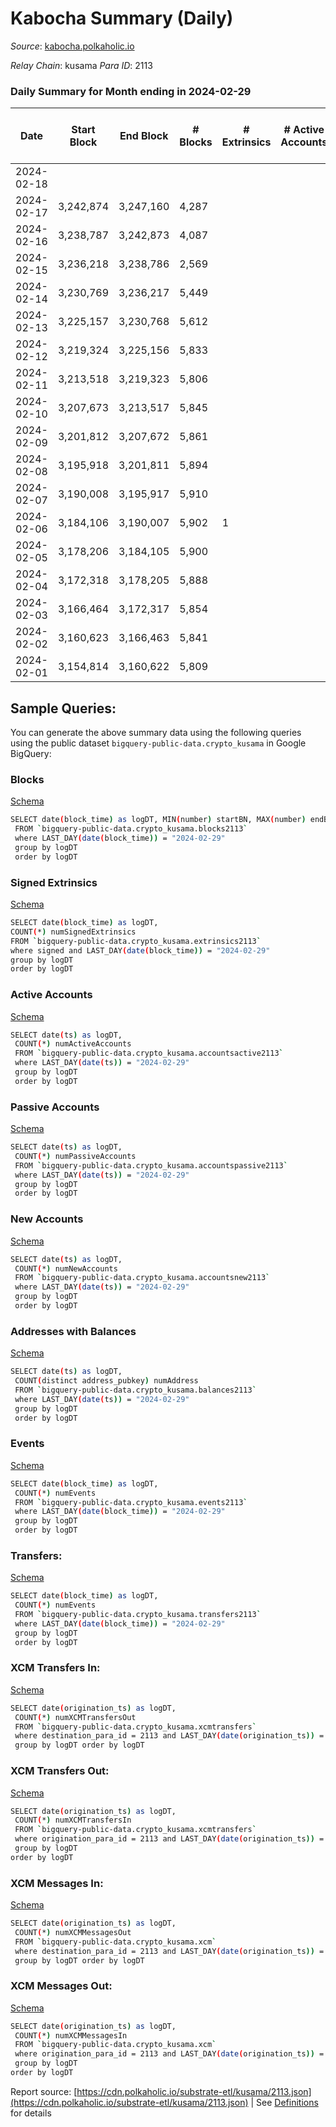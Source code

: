 # Kabocha Summary (Daily)

_Source_: [kabocha.polkaholic.io](https://kabocha.polkaholic.io)

*Relay Chain*: kusama
*Para ID*: 2113



### Daily Summary for Month ending in 2024-02-29


| Date    | Start Block | End Block | # Blocks | # Extrinsics | # Active Accounts | # Passive Accounts | # New Accounts | # Addresses | # Events  | # Transfers ($USD) | # XCM Transfers In ($USD) | # XCM Transfers Out ($USD) | # XCM In | # XCM Out | Issues |
|---------|-------------|-----------|----------|--------------|-------------------|--------------------|----------------|-------------|-----------|--------------------|---------------------------|----------------------------|----------|-----------|--------|
| 2024-02-18 |  |  |  |  |  |  |  |  |  |   |   |   |  |  |  |
| 2024-02-17 | 3,242,874 | 3,247,160 | 4,287 |  |  |  |  | 13,222 | 8,588 |   |   |   |  |  |  |
| 2024-02-16 | 3,238,787 | 3,242,873 | 4,087 |  |  |  |  | 13,222 | 8,191 |   |   |   |  |  |  |
| 2024-02-15 | 3,236,218 | 3,238,786 | 2,569 |  |  |  |  | 13,222 | 5,146 |   |   |   |  |  |  |
| 2024-02-14 | 3,230,769 | 3,236,217 | 5,449 |  |  |  |  | 13,222 | 10,916 |   |   |   |  |  |  |
| 2024-02-13 | 3,225,157 | 3,230,768 | 5,612 |  |  |  |  | 13,222 | 11,243 |   |   |   |  |  |  |
| 2024-02-12 | 3,219,324 | 3,225,156 | 5,833 |  |  |  |  | 13,222 | 11,685 |   |   |   |  |  |  |
| 2024-02-11 | 3,213,518 | 3,219,323 | 5,806 |  |  |  |  | 13,222 | 11,632 |   |   |   |  |  |  |
| 2024-02-10 | 3,207,673 | 3,213,517 | 5,845 |  |  |  |  | 13,222 | 11,709 |   |   |   |  |  |  |
| 2024-02-09 | 3,201,812 | 3,207,672 | 5,861 |  |  |  |  | 13,222 | 11,742 |   |   |   |  |  |  |
| 2024-02-08 | 3,195,918 | 3,201,811 | 5,894 |  |  |  |  | 13,222 | 11,810 |   |   |   |  |  |  |
| 2024-02-07 | 3,190,008 | 3,195,917 | 5,910 |  |  |  |  | 13,222 | 11,840 |   |   |   |  |  |  |
| 2024-02-06 | 3,184,106 | 3,190,007 | 5,902 | 1 |  |  |  | 13,222 | 11,830 | 1  |   |   |  |  |  |
| 2024-02-05 | 3,178,206 | 3,184,105 | 5,900 |  |  |  |  | 13,221 | 11,819 |   |   |   |  |  |  |
| 2024-02-04 | 3,172,318 | 3,178,205 | 5,888 |  |  |  |  | 13,221 | 11,796 |   |   |   |  |  |  |
| 2024-02-03 | 3,166,464 | 3,172,317 | 5,854 |  |  |  |  | 13,221 | 11,728 |   |   |   |  |  |  |
| 2024-02-02 | 3,160,623 | 3,166,463 | 5,841 |  |  |  |  | 13,221 | 11,701 |   |   |   |  |  |  |
| 2024-02-01 | 3,154,814 | 3,160,622 | 5,809 |  |  |  |  | 13,221 | 11,637 |   |   |   |  |  |  |

## Sample Queries:
You can generate the above summary data using the following queries using the public dataset `bigquery-public-data.crypto_kusama` in Google BigQuery:


### Blocks 

[Schema](https://github.com/colorfulnotion/substrate-etl/blob/main/schema/blocks.json)

```bash
SELECT date(block_time) as logDT, MIN(number) startBN, MAX(number) endBN, COUNT(*) numBlocks 
 FROM `bigquery-public-data.crypto_kusama.blocks2113`  
 where LAST_DAY(date(block_time)) = "2024-02-29" 
 group by logDT 
 order by logDT
```

### Signed Extrinsics 

[Schema](https://github.com/colorfulnotion/substrate-etl/blob/main/schema/extrinsics.json)

```bash
SELECT date(block_time) as logDT, 
COUNT(*) numSignedExtrinsics 
FROM `bigquery-public-data.crypto_kusama.extrinsics2113`  
where signed and LAST_DAY(date(block_time)) = "2024-02-29" 
group by logDT 
order by logDT
```

### Active Accounts 

[Schema](https://github.com/colorfulnotion/substrate-etl/blob/main/schema/accountsactive.json)

```bash
SELECT date(ts) as logDT, 
 COUNT(*) numActiveAccounts 
 FROM `bigquery-public-data.crypto_kusama.accountsactive2113` 
 where LAST_DAY(date(ts)) = "2024-02-29" 
 group by logDT 
 order by logDT
```

### Passive Accounts 

[Schema](https://github.com/colorfulnotion/substrate-etl/blob/main/schema/accountspassive.json)

```bash
SELECT date(ts) as logDT, 
 COUNT(*) numPassiveAccounts 
 FROM `bigquery-public-data.crypto_kusama.accountspassive2113` 
 where LAST_DAY(date(ts)) = "2024-02-29" 
 group by logDT 
 order by logDT
```

### New Accounts 

[Schema](https://github.com/colorfulnotion/substrate-etl/blob/main/schema/accountsnew.json)

```bash
SELECT date(ts) as logDT, 
 COUNT(*) numNewAccounts 
 FROM `bigquery-public-data.crypto_kusama.accountsnew2113` 
 where LAST_DAY(date(ts)) = "2024-02-29" 
 group by logDT
 order by logDT
```

### Addresses with Balances 

[Schema](https://github.com/colorfulnotion/substrate-etl/blob/main/schema/balances.json)

```bash
SELECT date(ts) as logDT,
 COUNT(distinct address_pubkey) numAddress 
 FROM `bigquery-public-data.crypto_kusama.balances2113` 
 where LAST_DAY(date(ts)) = "2024-02-29" 
 group by logDT 
 order by logDT
```

### Events 

[Schema](https://github.com/colorfulnotion/substrate-etl/blob/main/schema/events.json)

```bash
SELECT date(block_time) as logDT, 
 COUNT(*) numEvents 
 FROM `bigquery-public-data.crypto_kusama.events2113` 
 where LAST_DAY(date(block_time)) = "2024-02-29" 
 group by logDT 
 order by logDT
```

### Transfers:

[Schema](https://github.com/colorfulnotion/substrate-etl/blob/main/schema/transfers.json)

```bash
SELECT date(block_time) as logDT, 
 COUNT(*) numEvents 
 FROM `bigquery-public-data.crypto_kusama.transfers2113` 
 where LAST_DAY(date(block_time)) = "2024-02-29" 
 group by logDT 
 order by logDT
```

### XCM Transfers In: 

[Schema](https://github.com/colorfulnotion/substrate-etl/blob/main/schema/xcmtransfers.json)

```bash
SELECT date(origination_ts) as logDT, 
 COUNT(*) numXCMTransfersOut 
 FROM `bigquery-public-data.crypto_kusama.xcmtransfers` 
 where destination_para_id = 2113 and LAST_DAY(date(origination_ts)) = "2024-02-29" 
 group by logDT order by logDT
```

### XCM Transfers Out: 

[Schema](https://github.com/colorfulnotion/substrate-etl/blob/main/schema/xcmtransfers.json)

```bash
SELECT date(origination_ts) as logDT, 
 COUNT(*) numXCMTransfersIn 
 FROM `bigquery-public-data.crypto_kusama.xcmtransfers` 
 where origination_para_id = 2113 and LAST_DAY(date(origination_ts)) = "2024-02-29" 
 group by logDT 
order by logDT
```

### XCM Messages In: 

[Schema](https://github.com/colorfulnotion/substrate-etl/blob/main/schema/xcm.json)

```bash
SELECT date(origination_ts) as logDT, 
 COUNT(*) numXCMMessagesOut 
 FROM `bigquery-public-data.crypto_kusama.xcm` 
 where destination_para_id = 2113 and LAST_DAY(date(origination_ts)) = "2024-02-29" 
 group by logDT order by logDT
```

### XCM Messages Out: 

[Schema](https://github.com/colorfulnotion/substrate-etl/blob/main/schema/xcm.json)

```bash
SELECT date(origination_ts) as logDT, 
 COUNT(*) numXCMMessagesIn 
 FROM `bigquery-public-data.crypto_kusama.xcm` 
 where origination_para_id = 2113 and LAST_DAY(date(origination_ts)) = "2024-02-29" 
 group by logDT 
order by logDT
```


Report source: [https://cdn.polkaholic.io/substrate-etl/kusama/2113.json](https://cdn.polkaholic.io/substrate-etl/kusama/2113.json) | See [Definitions](/DEFINITIONS.md) for details
